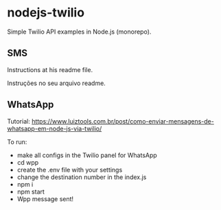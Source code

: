 # nodejs-twilio
Simple Twilio API examples in Node.js (monorepo).

## SMS
Instructions at his readme file.

Instruções no seu arquivo readme.

## WhatsApp
Tutorial: https://www.luiztools.com.br/post/como-enviar-mensagens-de-whatsapp-em-node-js-via-twilio/

To run:
- make all configs in the Twilio panel for WhatsApp
- cd wpp
- create the .env file with your settings
- change the destination number in the index.js
- npm i
- npm start
- Wpp message sent!